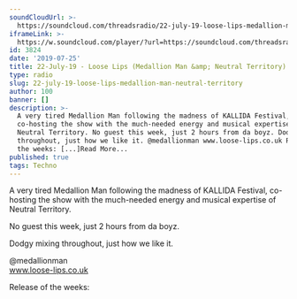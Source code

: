 ```yaml
---
soundCloudUrl: >-
  https://soundcloud.com/threadsradio/22-july-19-loose-lips-medallion-man-neutral-territory
iframeLink: >-
  https://w.soundcloud.com/player/?url=https://soundcloud.com/threadsradio/22-july-19-loose-lips-medallion-man-neutral-territory&color=00aabb&auto_play=false&hide_related=false&show_comments=true&show_user=true&show_reposts=false
id: 3824
date: '2019-07-25'
title: 22-July-19 - Loose Lips (Medallion Man &amp; Neutral Territory) - Loose Lips
type: radio
slug: 22-july-19-loose-lips-medallion-man-neutral-territory
author: 100
banner: []
description: >-
  A very tired Medallion Man following the madness of KALLIDA Festival,
  co-hosting the show with the much-needed energy and musical expertise of
  Neutral Territory. No guest this week, just 2 hours from da boyz. Dodgy mixing
  throughout, just how we like it. @medallionman www.loose-lips.co.uk Release of
  the weeks: [...]Read More...
published: true
tags: Techno
---
```

A very tired Medallion Man following the madness of KALLIDA Festival, co-hosting the show with the much-needed energy and musical expertise of Neutral Territory.

No guest this week, just 2 hours from da boyz.

Dodgy mixing throughout, just how we like it.

@medallionman  
www.loose-lips.co.uk

Release of the weeks: